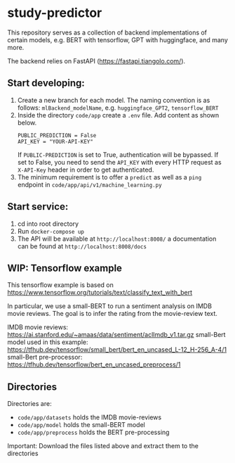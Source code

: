 # study-predictor

This repository serves as a collection of backend implementations of certain models, e.g. BERT with tensorflow, 
GPT with huggingface, and many more.

The backend relies on FastAPI (https://fastapi.tiangolo.com/).

## Start developing:

1. Create a new branch for each model. The naming convention is as follows: `mlBackend_modelName`, e.g. `huggingface_GPT2`, 
   `tensorflow_BERT`
2. Inside the directory `code/app` create a `.env` file. Add content as shown below.
   ```
   PUBLIC_PREDICTION = False
   API_KEY = "YOUR-API-KEY"
   ```
   If `PUBLIC-PREDICTION` is set to True, authentication will be bypassed. If set to False, you need to send the `API_KEY` 
   with every HTTP request as `X-API-Key` header in order to get authenticated.
3. The minimum requirement is to offer a `predict` as well as a `ping` endpoint in `code/app/api/v1/machine_learning.py`

## Start service:

1. cd into root directory
2. Run `docker-compose up`
3. The API will be available at `http://localhost:8008/` a documentation can be found at `http://localhost:8008/docs`

## WIP: Tensorflow example

This tensorflow example is based on https://www.tensorflow.org/tutorials/text/classify_text_with_bert

In particular, we use a small-BERT to run a sentiment analysis on IMDB movie reviews. The goal is to infer the rating
from the movie-review text.

IMDB movie reviews: https://ai.stanford.edu/~amaas/data/sentiment/aclImdb_v1.tar.gz
small-Bert model used in this example: https://tfhub.dev/tensorflow/small_bert/bert_en_uncased_L-12_H-256_A-4/1
small-Bert pre-processor: https://tfhub.dev/tensorflow/bert_en_uncased_preprocess/1

## Directories

Directories are:

- `code/app/datasets` holds the IMDB movie-reviews 
- `code/app/model` holds the small-BERT model
- `code/app/preprocess` holds the BERT pre-processing

Important: Download the files listed above and extract them to the directories